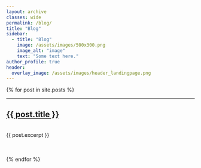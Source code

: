 ```yaml
---
layout: archive
classes: wide
permalink: /blog/
title: "Blog"
sidebar:
  - title: "Blog"
    image: /assets/images/500x300.png
    image_alt: "image"
    text: "Some text here."
author_profile: true
header:
  overlay_image: /assets/images/header_landingpage.png
---
```


{% for post in site.posts %}
___
<h2><a href="{{ post.url }}">{{ post.title }}</a></h2><br>
{{ post.excerpt }}

<br><br>
{% endfor %}



<!-- # List of all posts -->
<!-- <ul>
  {% for post in site.posts %}
    <li>
      <a href="{{ post.url }}">{{ post.title }}</a>
      {{ post.excerpt }}
    </li>
  {% endfor %}
</ul> -->

<!-- # List of posts with a specific TAG -->
<!-- {% for tag in site.tags %}
  <h3>{{ tag[0] }}</h3>
  <ul>
    {% for post in tag[1] %}
      <li><a href="{{ post.url }}">{{ post.title }}</a></li>
      {{ post.excerpt }}
    {% endfor %}
  </ul>
{% endfor %} -->

<!-- # List of posts with a specific CATEGORY -->
<!-- {% for category in site.categories %}
  <h3>{{ tag[0] }}</h3>
  <ul>
    {% for post in tag[1] %}
      <li><a href="{{ post.url }}">{{ post.title }}</a></li>
      {{ post.excerpt }}
    {% endfor %}
  </ul>
{% endfor %} -->


<!-- More info: https://jekyllrb.com/docs/posts/ -->


